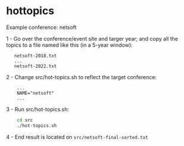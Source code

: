 # hottopics

Example conference: netsoft

1 - Go over the conference/event site and targer year; and copy all the topics to a file named like this (in a 5-year window):
```
   netsoft-2018.txt
   ...
   netsoft-2022.txt
```

2 - Change src/hot-topics.sh to reflect the target conference:
```
    ...
	NAME="netsoft"
    ...
```
3 - Run src/hot-topics.sh:
```bash
    cd src
    ./hot-topics.sh
```	
4 - End result is located on `src/netsoft-final-sorted.txt`


